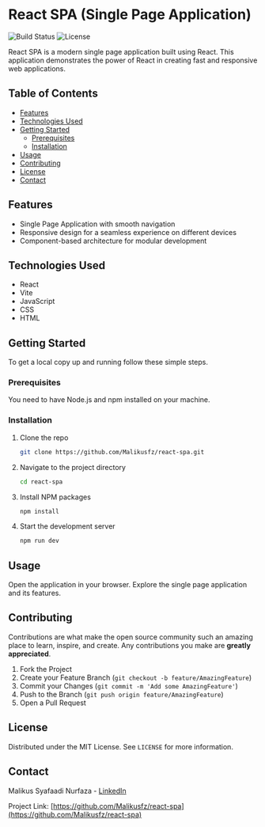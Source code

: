 
# React SPA (Single Page Application)

![Build Status](https://img.shields.io/badge/build-passing-brightgreen)
![License](https://img.shields.io/badge/license-MIT-blue)

React SPA is a modern single page application built using React. This application demonstrates the power of React in creating fast and responsive web applications.

## Table of Contents

- [Features](#features)
- [Technologies Used](#technologies-used)
- [Getting Started](#getting-started)
  - [Prerequisites](#prerequisites)
  - [Installation](#installation)
- [Usage](#usage)
- [Contributing](#contributing)
- [License](#license)
- [Contact](#contact)

## Features

- Single Page Application with smooth navigation
- Responsive design for a seamless experience on different devices
- Component-based architecture for modular development

## Technologies Used

- React
- Vite
- JavaScript
- CSS
- HTML

## Getting Started

To get a local copy up and running follow these simple steps.

### Prerequisites

You need to have Node.js and npm installed on your machine.

### Installation

1. Clone the repo

   ```sh
   git clone https://github.com/Malikusfz/react-spa.git
   ```

2. Navigate to the project directory

   ```sh
   cd react-spa
   ```

3. Install NPM packages

   ```sh
   npm install
   ```

4. Start the development server

   ```sh
   npm run dev
   ```

## Usage

Open the application in your browser. Explore the single page application and its features.

## Contributing

Contributions are what make the open source community such an amazing place to learn, inspire, and create. Any contributions you make are **greatly appreciated**.

1. Fork the Project
2. Create your Feature Branch (`git checkout -b feature/AmazingFeature`)
3. Commit your Changes (`git commit -m 'Add some AmazingFeature'`)
4. Push to the Branch (`git push origin feature/AmazingFeature`)
5. Open a Pull Request

## License

Distributed under the MIT License. See `LICENSE` for more information.

## Contact

Malikus Syafaadi Nurfaza - [LinkedIn](https://www.linkedin.com/in/malikussyafaadinurfaza/)

Project Link: [https://github.com/Malikusfz/react-spa](https://github.com/Malikusfz/react-spa)
